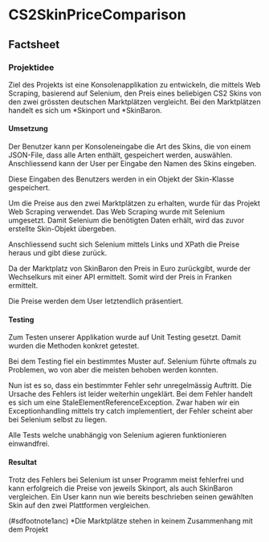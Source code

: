 # CS2SkinPriceComparison

## Factsheet

### Projektidee

Ziel des Projekts ist eine Konsolenapplikation zu entwickeln, die mittels Web Scraping, basierend auf Selenium, den Preis eines beliebigen CS2 Skins von den zwei grössten deutschen Marktplätzen vergleicht. Bei den Marktplätzen handelt es sich um \*Skinport und \*SkinBaron.

#### Umsetzung

Der Benutzer kann per Konsoleneingabe die Art des Skins, die von einem JSON-File, dass alle Arten enthält, gespeichert werden, auswählen. Anschliessend kann der User per Eingabe den Namen des Skins eingeben.

Diese Eingaben des Benutzers werden in ein Objekt der Skin-Klasse gespeichert.

Um die Preise aus den zwei Marktplätzen zu erhalten, wurde für das Projekt Web Scraping verwendet. Das Web Scraping wurde mit Selenium umgesetzt. Damit Selenium die benötigten Daten erhält, wird das zuvor erstellte Skin-Objekt übergeben.

Anschliessend sucht sich Selenium mittels Links und XPath die Preise heraus und gibt diese zurück.

Da der Marktplatz von SkinBaron den Preis in Euro zurückgibt, wurde der Wechselkurs mit einer API ermittelt. Somit wird der Preis in Franken ermittelt.

Die Preise werden dem User letztendlich präsentiert.

#### Testing

Zum Testen unserer Applikation wurde auf Unit Testing gesetzt. Damit wurden die Methoden konkret getestet.

Bei dem Testing fiel ein bestimmtes Muster auf. Selenium führte oftmals zu Problemen, wo von aber die meisten behoben werden konnten.

Nun ist es so, dass ein bestimmter Fehler sehr unregelmässig Auftritt. Die Ursache des Fehlers ist leider weiterhin ungeklärt. Bei dem Fehler handelt es sich um eine StaleElementReferenceException. Zwar haben wir ein Exceptionhandling mittels try catch implementiert, der Fehler scheint aber bei Selenium selbst zu liegen.

Alle Tests welche unabhängig von Selenium agieren funktionieren einwandfrei.

#### Resultat

Trotz des Fehlers bei Selenium ist unser Programm meist fehlerfrei und kann erfolgreich die Preise von jeweils Skinport, als auch SkinBaron vergleichen. Ein User kann nun wie bereits beschrieben seinen gewählten Skin auf den zwei Plattformen vergleichen.

(#sdfootnote1anc) \*Die Marktplätze stehen in keinem Zusammenhang mit dem Projekt